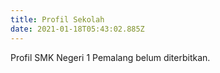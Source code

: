 ```yaml
---
title: Profil Sekolah
date: 2021-01-18T05:43:02.885Z
---
```

Profil SMK Negeri 1 Pemalang belum diterbitkan.